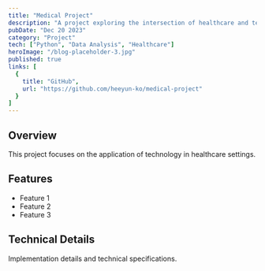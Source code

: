 ```yaml
---
title: "Medical Project"
description: "A project exploring the intersection of healthcare and technology"
pubDate: "Dec 20 2023"
category: "Project"
tech: ["Python", "Data Analysis", "Healthcare"]
heroImage: "/blog-placeholder-3.jpg"
published: true
links: [
  {
    title: "GitHub",
    url: "https://github.com/heeyun-ko/medical-project"
  }
]
---
```


## Overview

This project focuses on the application of technology in healthcare settings.

## Features

- Feature 1
- Feature 2
- Feature 3

## Technical Details

Implementation details and technical specifications. 